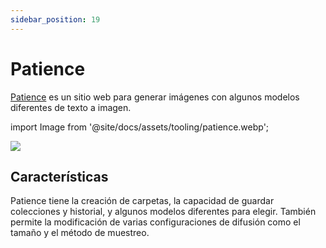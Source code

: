 ```yaml
---
sidebar_position: 19
---
```


# Patience

[Patience](https://www.patience.ai) es un sitio web para generar imágenes con algunos modelos diferentes de texto a imagen.

import Image from '@site/docs/assets/tooling/patience.webp';

<div style={{textAlign: 'center'}}>
  <img src={Image} style={{width: "750px"}}/>
</div>

## Características

Patience tiene la creación de carpetas, la capacidad de guardar colecciones y historial, y algunos modelos diferentes para elegir. También permite la modificación de varias configuraciones de difusión como el tamaño y el método de muestreo.